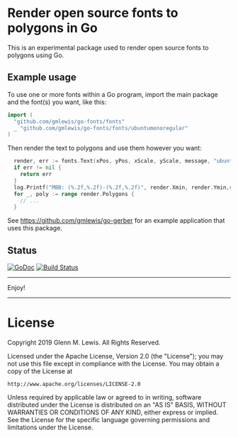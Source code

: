 # Render open source fonts to polygons in Go

This is an experimental package used to render open source fonts to
polygons using Go.

## Example usage

To use one or more fonts within a Go program, import the main
package and the font(s) you want, like this:

```go
import (
  "github.com/gmlewis/go-fonts/fonts"
  _ "github.com/gmlewis/go-fonts/fonts/ubuntumonoregular"
)
```

Then render the text to polygons and use them however you want:

```go
  render, err := fonts.Text(xPos, yPos, xScale, yScale, message, "ubuntumonoregular")
  if err != nil {
    return err
  }
  log.Printf("MBB: (%.2f,%.2f)-(%.2f,%.2f)", render.Xmin, render.Ymin,render.Xmax, render.Ymax)
  for _, poly := range render.Polygons {
    // ...
  }
```

See https://github.com/gmlewis/go-gerber for an example application
that uses this package.

## Status
[![GoDoc](https://godoc.org/github.com/gmlewis/go-fonts/fonts?status.svg)](https://godoc.org/github.com/gmlewis/go-fonts/fonts)
[![Build Status](https://travis-ci.org/gmlewis/go-fonts.png)](https://travis-ci.org/gmlewis/go-fonts)

----------------------------------------------------------------------

Enjoy!

----------------------------------------------------------------------

# License

Copyright 2019 Glenn M. Lewis. All Rights Reserved.

Licensed under the Apache License, Version 2.0 (the "License");
you may not use this file except in compliance with the License.
You may obtain a copy of the License at

    http://www.apache.org/licenses/LICENSE-2.0

Unless required by applicable law or agreed to in writing, software
distributed under the License is distributed on an "AS IS" BASIS,
WITHOUT WARRANTIES OR CONDITIONS OF ANY KIND, either express or implied.
See the License for the specific language governing permissions and
limitations under the License.
